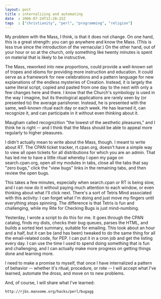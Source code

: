 ```yaml
---
layout: post
title : internalizing and automating
date  : 2006-07-24T12:28:25Z
tags  : ["christianity", "perl", "programming", "religion"]
---
```

My problem with the Mass, I think, is that it does not change.  On one hand, this is a great strength: you can go anywhere and know the Mass.  (This is less true since the introduction of the vernacular.)  On the other hand, out of your hour or so at the church, only something like twenty minutes is spent on material that is likely to be instructive.

The Mass, reworked into new proportions, could provide a well-known set of tropes and idioms for providing more instruction and education.  It could serve as a framework for new celebrations and a pattern language for new explanations of the endless mysteries of Creation.  Instead, it is largely the same literal script, copied and pasted from one day to the next with only a few changes here and there.  I know that the Church's symbology is used in the way I imagine, but its theological applications are rarely seen by (or presented to) the average parishoner.  Instead, he is presented with the same, well-known ritual each day or each week.  He has learned it, can recognize it, and can participate in it without even thinking about it.

Maugham called recognizition "the lowest of the aesthetic pleasures," and I think he is right -- and I think that the Mass should be able to appeal more regularly to higher pleasures.

I didn't actually mean to write about the Mass, though.  I meant to write about RT.  The CPAN ticket tracker, rt.cpan.org, doesn't have a simple way to view all open tickets for all distributions for which you are an admin.  That has led me to have a little ritual whereby I open my page on search.cpan.org, open all my modules in tabs, close all the tabs that say "zero bugs," click the "view bugs" links in the remaining tabs, and then review the open bugs.

This takes a few minutes, especially when search.cpan or RT is being slow, and I can now do it without paying much attention to each window, or even thinking about what I'll click next.  There's a sort of Tetris Mind associated with this activity: I can forget what I'm doing and just move my fingers until everything stops spinning.  The difference is that Tetris is fun and challenging, while my Rite for Checking Bugs is just mind-numbing.

Yesterday, I wrote a script to do this for me.  It goes through the CPAN catalog, finds my dists, checks their bug queues, parses the HTML, and builds a sorted text summary, suitable for emailing.  This took about an hour and a half, but it can be (and has been) tweaked to do the same thing for all the email-related code, for PEP.  I can put it in a cron job and get the listing every day.  I can use the time I used to spend doing something that is fun and challenging, and I can actually make more progress on getting things done and learning more.

I need to make a promise to myself, that once I have internalized a pattern of behavior -- whether it's ritual, procedure, or rote -- I will accept what I've learned, automate the dross, and move on to new problems.

And, of course, I will share what I've learned:

    http://rjbs.manxome.org/hacks/perl/bugagg 
